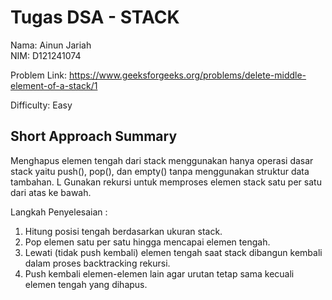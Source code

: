 # Tugas DSA - STACK

Nama: Ainun Jariah  
NIM: D121241074 

Problem Link: 
https://www.geeksforgeeks.org/problems/delete-middle-element-of-a-stack/1 

Difficulty: 
Easy     

## Short Approach Summary
Menghapus elemen tengah dari stack menggunakan hanya operasi dasar stack yaitu push(), pop(), dan empty() tanpa menggunakan struktur data tambahan.  L
Gunakan rekursi untuk memproses elemen stack satu per satu dari atas ke bawah.

Langkah Penyelesaian :
1. Hitung posisi tengah berdasarkan ukuran stack.
2. Pop elemen satu per satu hingga mencapai elemen tengah.
3. Lewati (tidak push kembali) elemen tengah saat stack dibangun kembali dalam proses backtracking rekursi.
4. Push kembali elemen-elemen lain agar urutan tetap sama kecuali elemen tengah yang dihapus.
